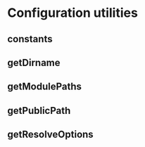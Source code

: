 # Configuration utilities

## constants
## getDirname
## getModulePaths
## getPublicPath
## getResolveOptions

